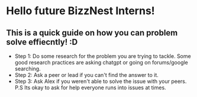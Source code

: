 # Hello future BizzNest Interns!
## This is a quick guide on how you can problem solve effiecntly! :D
- Step 1: Do some research for the problem you are trying to tackle. Some good research practices are asking chatgpt or going on forums/google searching.
- Step 2: Ask a peer or lead if you can't find the answer to it.
- Step 3: Ask Alex if you weren't able to solve the issue with your peers. P.S Its okay to ask for help everyone runs into issues at times.

